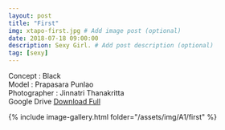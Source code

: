 ```yaml
---
layout: post
title: "First"
img: xtapo-first.jpg # Add image post (optional)
date: 2018-07-18 09:00:00
description: Sexy Girl. # Add post description (optional)
tag: [sexy]
---
```

Concept : Black  
Model : Prapasara Punlao  
Photographer : Jinnatri Thanakritta  
Google Drive [Download Full](http://gestyy.com/e0GxKT)    

{% include image-gallery.html folder="/assets/img/A1/first" %}
